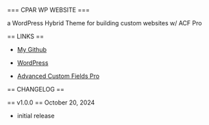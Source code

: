 === CPAR WP WEBSITE ===

a WordPress Hybrid Theme for building custom websites w/ ACF Pro


== LINKS ==

* [My Github](https://carlparker.dev)

* [WordPress](https://codex.wordpress.org/)
* [Advanced Custom Fields Pro](https://www.advancedcustomfields.com/resources/)


== CHANGELOG ==

== v1.0.0 == October 20, 2024

- initial release